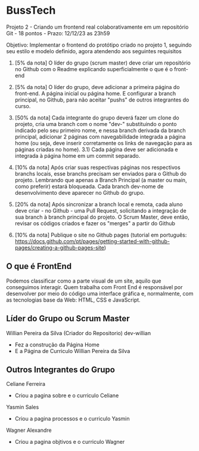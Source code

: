 # BussTech
Projeto 2 - Criando um frontend real colaborativamente em um repositório Git - 18 pontos - Prazo: 12/12/23 as 23h59

Objetivo:
Implementar o frontend do protótipo criado no projeto 1, seguindo seu estilo e modelo definido, agora atendendo aos seguintes requisitos

1) [5% da nota] O líder do grupo (scrum master) deve criar um repositório no Github com o Readme explicando superficialmente o que é o front-end

2) [5% da nota] O líder do grupo, deve adicionar a primeira página do front-end. A página inicial ou página home. E configurar a branch principal, no Github, para não aceitar "pushs" de outros integrantes do curso.

3) [50% da nota] Cada integrante do grupo deverá fazer um clone do projeto, cria uma branch com o nome "dev-<seu nome>" substituindo o ponto indicado pelo seu primeiro nome, e nessa branch derivada da branch principal, adicionar 2 páginas com navegabilidade integrada a página home (ou seja, deve inserir corretamente os links de navegação para as páginas criadas no home). 
  3.1) Cada página deve ser adicionada e integrada à página home em um commit separado.

4) [10% da nota] Após criar suas respectivas páginas nos respectivos branchs locais, esse branchs precisam ser enviados para o Github do projeto. Lembrando que apenas a Branch Principal (a master ou main, como preferir) estará bloqueada. Cada branch dev-nome de desenvolvimento deve aparecer no Github do grupo.

5) [20% da nota] Após sincronizar a branch local e remota, cada aluno deve criar - no Github - uma Pull Request, solicitando a integração de sua branch à branch principal do projeto. O Scrum Master, deve então, revisar os códigos criados e fazer os "merges" a partir do Github

6) [10% da nota] Publique o site no Github pages (tutorial em português: https://docs.github.com/pt/pages/getting-started-with-github-pages/creating-a-github-pages-site)

## O que é FrontEnd
Podemos classificar como a parte visual de um site, aquilo que conseguimos interagir. Quem trabalha com Front End é responsável por desenvolver por meio do código uma interface gráfica e, normalmente, com as tecnologias base da Web: HTML, CSS e JavaScript.

## Líder do Grupo ou Scrum Master
Willian Pereira da Silva (Criador do Repositorio) dev-willian
- Fez a construção da Página Home
- E a Página de Curriculo Willian Pereira da Silva

## Outros Integrantes do Grupo
Celiane Ferreira 
- Criou a pagina sobre e o curriculo Celiane

Yasmin Sales
- Criou a pagina processos e o curriculo Yasmin

Wagner Alexandre
- Criou a pagina objtivos e o curriculo Wagner



